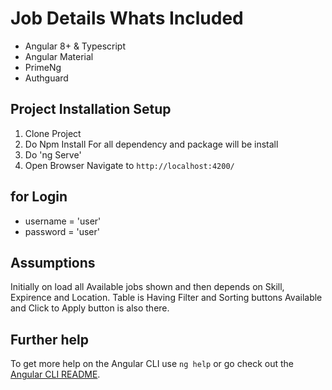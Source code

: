 # Job Details Whats Included

* Angular 8+ & Typescript
* Angular Material
* PrimeNg
* Authguard


## Project Installation Setup
1. Clone Project
2. Do Npm Install For all dependency and package will be install
3. Do 'ng Serve' 
4. Open Browser Navigate to `http://localhost:4200/`

## for Login
* username = 'user'
* password = 'user'

 
## Assumptions
  Initially on load all Available jobs shown and then depends on Skill, Expirence and Location.
Table is Having Filter and Sorting buttons Available and Click to Apply button is also there.
## Further help

To get more help on the Angular CLI use `ng help` or go check out the [Angular CLI README](https://github.com/angular/angular-cli/blob/master/README.md).
